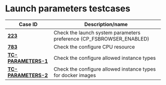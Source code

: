 # Launch parameters testcases

| Case ID | Description/name |
|---|---|
| [**223**](223.md) | Check the launch system parameters preference (CP_FSBROWSER_ENABLED) |
| [**783**](783.md) | Check the configure CPU resource |
| [**TC-PARAMETERS-1**](TC-PARAMETERS-1.md) | Check the configure allowed instance types |
| [**TC-PARAMETERS-2**](TC-PARAMETERS-2.md) | Check the configure allowed instance types for docker images |